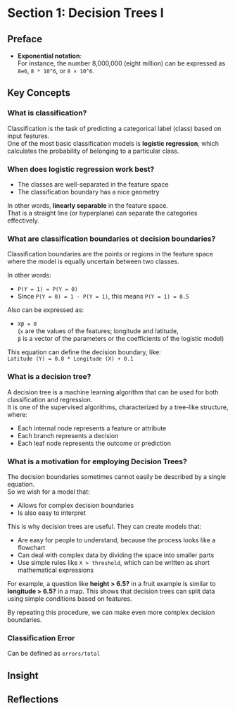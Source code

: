 # Section 1: Decision Trees I

## Preface

- **Exponential notation**:  
  For instance, the number 8,000,000 (eight million) can be expressed as `8e6`, `8 * 10^6`, or `8 × 10^6`.

## Key Concepts


### What is classification?

Classification is the task of predicting a categorical label (class) based on input features.  
One of the most basic classification models is **logistic regression**, which calculates the probability of belonging to a particular class.


### When does logistic regression work best?

- The classes are well-separated in the feature space  
- The classification boundary has a nice geometry

In other words, **linearly separable** in the feature space.  
That is a straight line (or hyperplane) can separate the categories effectively.


### What are **classification boundaries** ot **decision boundaries**?

Classification boundaries are the points or regions in the feature space  
where the model is equally uncertain between two classes.

In other words:

- `P(Y = 1) = P(Y = 0)`
- Since `P(Y = 0) = 1 - P(Y = 1)`, this means `P(Y = 1) = 0.5`

Also can be expressed as:

- `Xβ = 0`  
  (`x` are the values of the features; longitude and latitude,  
  `β` is a vector of the parameters or the coefficients of the logistic model)

This equation can define the decision boundary, like:  
`Latitude (Y) = 0.8 * Longitude (X) + 0.1`


### What is a decision tree?

A decision tree is a machine learning algorithm that can be used for both classification and regression.  
It is one of the supervised algorithms, characterized by a tree-like structure, where:

- Each internal node represents a feature or attribute  
- Each branch represents a decision  
- Each leaf node represents the outcome or prediction


### What is a motivation for employing Decision Trees?

The decision boundaries sometimes cannot easily be described by a single equation.  
So we wish for a model that:

- Allows for complex decision boundaries  
- Is also easy to interpret

This is why decision trees are useful. They can create models that:

- Are easy for people to understand, because the process looks like a flowchart  
- Can deal with complex data by dividing the space into smaller parts  
- Use simple rules like `X > threshold`, which can be written as short mathematical expressions

For example, a question like **height > 6.5?** in a fruit example is similar to **longitude > 6.5?** in a map. This shows that decision trees can split data using simple conditions based on features.

 By repeating this procedure, we can make even more complex decision boundaries.


### Classification Error

Can be defined as `errors/total`

## Insight


## Reflections


